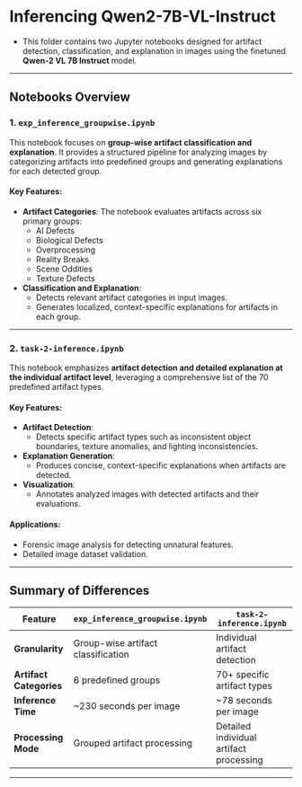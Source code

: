 # Inferencing Qwen2-7B-VL-Instruct 

- This folder contains two Jupyter notebooks designed for artifact detection, classification, and explanation in images using the finetuned **Qwen-2 VL 7B Instruct** model. 
---

## **Notebooks Overview**

### 1. **`exp_inference_groupwise.ipynb`**
This notebook focuses on **group-wise artifact classification and explanation**. It provides a structured pipeline for analyzing images by categorizing artifacts into predefined groups and generating explanations for each detected group.

#### **Key Features**:
- **Artifact Categories**: The notebook evaluates artifacts across six primary groups:
  - AI Defects
  - Biological Defects
  - Overprocessing
  - Reality Breaks
  - Scene Oddities
  - Texture Defects
- **Classification and Explanation**:
  - Detects relevant artifact categories in input images.
  - Generates localized, context-specific explanations for artifacts in each group.

---

### 2. **`task-2-inference.ipynb`**
This notebook emphasizes **artifact detection and detailed explanation at the individual artifact level**, leveraging a comprehensive list of the 70 predefined artifact types.

#### **Key Features**:
- **Artifact Detection**:
  - Detects specific artifact types such as inconsistent object boundaries, texture anomalies, and lighting inconsistencies.
- **Explanation Generation**:
  - Produces concise, context-specific explanations when artifacts are detected.
- **Visualization**:
  - Annotates analyzed images with detected artifacts and their evaluations.

#### **Applications**:
- Forensic image analysis for detecting unnatural features.
- Detailed image dataset validation.

---

## **Summary of Differences**
| Feature                           | `exp_inference_groupwise.ipynb`              | `task-2-inference.ipynb`              |
|------------------------------------|---------------------------------------------|---------------------------------------|
| **Granularity**                    | Group-wise artifact classification          | Individual artifact detection         |
| **Artifact Categories**            | 6 predefined groups                         | 70+ specific artifact types           |
| **Inference Time**                 | ~230 seconds per image                      | ~78 seconds per image                 |
| **Processing Mode**                | Grouped artifact processing                 | Detailed individual artifact processing |

--- 
